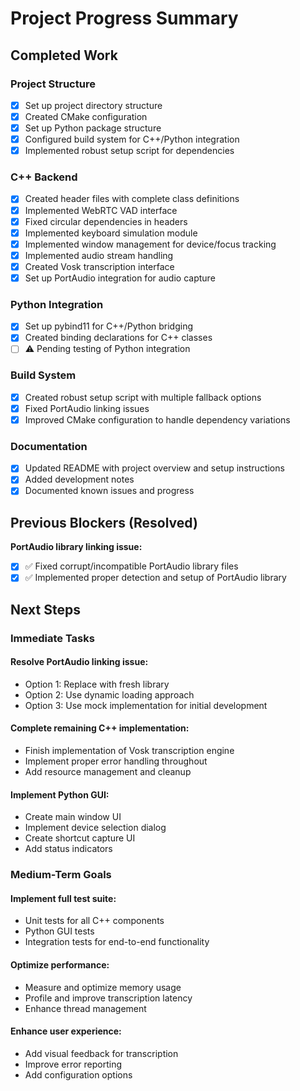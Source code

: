 # Project Progress Summary

## Completed Work

### Project Structure
- [x] Set up project directory structure
- [x] Created CMake configuration
- [x] Set up Python package structure
- [x] Configured build system for C++/Python integration
- [x] Implemented robust setup script for dependencies

### C++ Backend
- [x] Created header files with complete class definitions
- [x] Implemented WebRTC VAD interface
- [x] Fixed circular dependencies in headers
- [x] Implemented keyboard simulation module
- [x] Implemented window management for device/focus tracking
- [x] Implemented audio stream handling
- [x] Created Vosk transcription interface
- [x] Set up PortAudio integration for audio capture

### Python Integration
- [x] Set up pybind11 for C++/Python bridging
- [x] Created binding declarations for C++ classes
- [ ] ⚠️ Pending testing of Python integration

### Build System
- [x] Created robust setup script with multiple fallback options
- [x] Fixed PortAudio linking issues
- [x] Improved CMake configuration to handle dependency variations

### Documentation
- [x] Updated README with project overview and setup instructions
- [x] Added development notes
- [x] Documented known issues and progress

## Previous Blockers (Resolved)

**PortAudio library linking issue:**
- [x] ✅ Fixed corrupt/incompatible PortAudio library files
- [x] ✅ Implemented proper detection and setup of PortAudio library

## Next Steps

### Immediate Tasks

#### Resolve PortAudio linking issue:
- Option 1: Replace with fresh library
- Option 2: Use dynamic loading approach
- Option 3: Use mock implementation for initial development

#### Complete remaining C++ implementation:
- Finish implementation of Vosk transcription engine
- Implement proper error handling throughout
- Add resource management and cleanup

#### Implement Python GUI:
- Create main window UI
- Implement device selection dialog
- Create shortcut capture UI
- Add status indicators

### Medium-Term Goals

#### Implement full test suite:
- Unit tests for all C++ components
- Python GUI tests
- Integration tests for end-to-end functionality

#### Optimize performance:
- Measure and optimize memory usage
- Profile and improve transcription latency
- Enhance thread management

#### Enhance user experience:
- Add visual feedback for transcription
- Improve error reporting
- Add configuration options